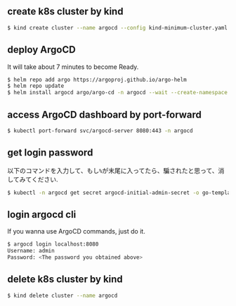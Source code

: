 ## create k8s cluster by kind

```sh
$ kind create cluster --name argocd --config kind-minimum-cluster.yaml
```

## deploy ArgoCD

It will take about 7 minutes to become Ready.

```sh
$ helm repo add argo https://argoproj.github.io/argo-helm
$ helm repo update
$ helm install argocd argo/argo-cd -n argocd --wait --create-namespace -f argocd-app/argocd-add-plugin-values.yaml
```

## access ArgoCD dashboard by port-forward

```sh
$ kubectl port-forward svc/argocd-server 8080:443 -n argocd
```

## get login password

以下のコマンドを入力して、もし`%`が末尾に入ってたら、騙されたと思って、消してみてください.

```sh
$ kubectl -n argocd get secret argocd-initial-admin-secret -o go-template="{{.data.password | base64decode }}"
```

## login argocd cli

If you wanna use ArgoCD commands, just do it.

```sh
$ argocd login localhost:8080
Username: admin
Password: <The password you obtained above>
```

## delete k8s cluster by kind

```sh
$ kind delete cluster --name argocd
```

